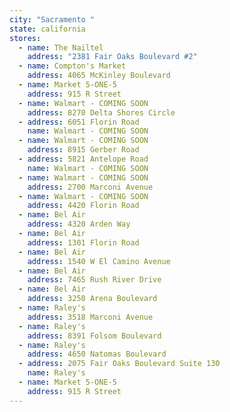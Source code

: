 ```yaml
---
city: "Sacramento "
state: california
stores:
  - name: The Nailtel
    address: "2381 Fair Oaks Boulevard #2"
  - name: Compton's Market
    address: 4065 McKinley Boulevard
  - name: Market 5-ONE-5
    address: 915 R Street
  - name: Walmart - COMING SOON
    address: 8270 Delta Shores Circle
  - address: 6051 Florin Road
    name: Walmart - COMING SOON
  - name: Walmart - COMING SOON
    address: 8915 Gerber Road
  - address: 5821 Antelope Road
    name: Walmart - COMING SOON
  - name: Walmart - COMING SOON
    address: 2700 Marconi Avenue
  - name: Walmart - COMING SOON
    address: 4420 Florin Road
  - name: Bel Air
    address: 4320 Arden Way
  - name: Bel Air
    address: 1301 Florin Road
  - name: Bel Air
    address: 1540 W El Camino Avenue
  - name: Bel Air
    address: 7465 Rush River Drive
  - name: Bel Air
    address: 3250 Arena Boulevard
  - name: Raley's
    address: 3518 Marconi Avenue
  - name: Raley's
    address: 8391 Folsom Boulevard
  - name: Raley's
    address: 4650 Natomas Boulevard
  - address: 2075 Fair Oaks Boulevard Suite 130
    name: Raley's
  - name: Market 5-ONE-5
    address: 915 R Street
---
```

